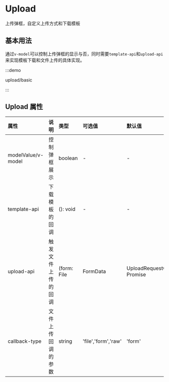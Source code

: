 # Upload

上传弹框，自定义上传方式和下载模板

## 基本用法

通过`v-model`可以控制上传弹框的显示与否，同时需要`template-api`和`upload-api`来实现模板下载和文件上传的具体实现。

:::demo

upload/basic

:::

## Upload 属性
| 属性           | 说明                                                      | 类型                | 可选值 | 默认值                  |
| :------------- | :-------------------------------------------------------- | :------------------ | :----- | :---------------------- |
| modelValue/v-model | 控制弹框展示 | boolean | - | - |
| template-api | 下载模板的回调 | (): void | - | - |
| upload-api | 触发文件上传的回调 | (form: File | FormData | UploadRequestOptions): Promise | - | 相当于`el-upload`的`http-request` |
| callback-type | 文件上传回调的参数 | string | 'file','form','raw' | 'form' |